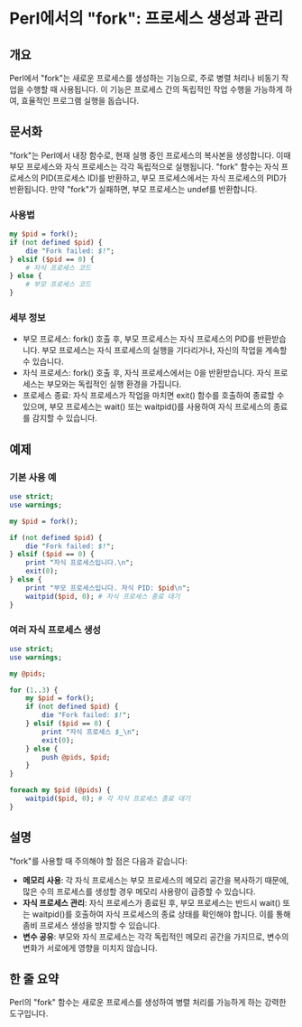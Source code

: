 <!--
Meta Description: # Perl에서의 "fork": 프로세스 생성과 관리 ## 개요 Perl에서 "fork"는 새로운 프로세스를 생성하는 기능으로, 주로 병렬 처리나 비동기 작업을 수행할 때 사용됩니다. 이 기능은 프로세스 간의 독립적인 작업 수행을 가능하게 하여, 효율적인 프로그램 실행...
Meta Keywords: pid, fork, 프로세스, 프로세스는, 프로세스의
-->

# Perl에서의 "fork": 프로세스 생성과 관리

## 개요
Perl에서 "fork"는 새로운 프로세스를 생성하는 기능으로, 주로 병렬 처리나 비동기 작업을 수행할 때 사용됩니다. 이 기능은 프로세스 간의 독립적인 작업 수행을 가능하게 하여, 효율적인 프로그램 실행을 돕습니다.

## 문서화
"fork"는 Perl에서 내장 함수로, 현재 실행 중인 프로세스의 복사본을 생성합니다. 이때 부모 프로세스와 자식 프로세스는 각각 독립적으로 실행됩니다. "fork" 함수는 자식 프로세스의 PID(프로세스 ID)를 반환하고, 부모 프로세스에서는 자식 프로세스의 PID가 반환됩니다. 만약 "fork"가 실패하면, 부모 프로세스는 undef를 반환합니다.

### 사용법
```perl
my $pid = fork();
if (not defined $pid) {
    die "Fork failed: $!";
} elsif ($pid == 0) {
    # 자식 프로세스 코드
} else {
    # 부모 프로세스 코드
}
```

### 세부 정보
- 부모 프로세스: fork() 호출 후, 부모 프로세스는 자식 프로세스의 PID를 반환받습니다. 부모 프로세스는 자식 프로세스의 실행을 기다리거나, 자신의 작업을 계속할 수 있습니다.
- 자식 프로세스: fork() 호출 후, 자식 프로세스에서는 0을 반환받습니다. 자식 프로세스는 부모와는 독립적인 실행 환경을 가집니다.
- 프로세스 종료: 자식 프로세스가 작업을 마치면 exit() 함수를 호출하여 종료할 수 있으며, 부모 프로세스는 wait() 또는 waitpid()를 사용하여 자식 프로세스의 종료를 감지할 수 있습니다.

## 예제
### 기본 사용 예
```perl
use strict;
use warnings;

my $pid = fork();

if (not defined $pid) {
    die "Fork failed: $!";
} elsif ($pid == 0) {
    print "자식 프로세스입니다.\n";
    exit(0);
} else {
    print "부모 프로세스입니다. 자식 PID: $pid\n";
    waitpid($pid, 0); # 자식 프로세스 종료 대기
}
```

### 여러 자식 프로세스 생성
```perl
use strict;
use warnings;

my @pids;

for (1..3) {
    my $pid = fork();
    if (not defined $pid) {
        die "Fork failed: $!";
    } elsif ($pid == 0) {
        print "자식 프로세스 $_\n";
        exit(0);
    } else {
        push @pids, $pid;
    }
}

foreach my $pid (@pids) {
    waitpid($pid, 0); # 각 자식 프로세스 종료 대기
}
```

## 설명
"fork"를 사용할 때 주의해야 할 점은 다음과 같습니다:
- **메모리 사용**: 각 자식 프로세스는 부모 프로세스의 메모리 공간을 복사하기 때문에, 많은 수의 프로세스를 생성할 경우 메모리 사용량이 급증할 수 있습니다.
- **자식 프로세스 관리**: 자식 프로세스가 종료된 후, 부모 프로세스는 반드시 wait() 또는 waitpid()를 호출하여 자식 프로세스의 종료 상태를 확인해야 합니다. 이를 통해 좀비 프로세스 생성을 방지할 수 있습니다.
- **변수 공유**: 부모와 자식 프로세스는 각각 독립적인 메모리 공간을 가지므로, 변수의 변화가 서로에게 영향을 미치지 않습니다.

## 한 줄 요약
Perl의 "fork" 함수는 새로운 프로세스를 생성하여 병렬 처리를 가능하게 하는 강력한 도구입니다.